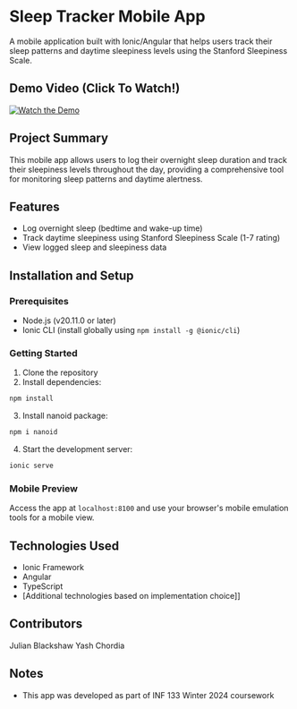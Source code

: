 # Sleep Tracker Mobile App

A mobile application built with Ionic/Angular that helps users track their sleep patterns and daytime sleepiness levels using the Stanford Sleepiness Scale.

## Demo Video (Click To Watch!)

[![Watch the Demo](https://img.youtube.com/vi/E7X-MG05KRQ/maxresdefault.jpg)](https://youtu.be/E7X-MG05KRQ)

## Project Summary
This mobile app allows users to log their overnight sleep duration and track their sleepiness levels throughout the day, providing a comprehensive tool for monitoring sleep patterns and daytime alertness.

## Features
- Log overnight sleep (bedtime and wake-up time)
- Track daytime sleepiness using Stanford Sleepiness Scale (1-7 rating)
- View logged sleep and sleepiness data

## Installation and Setup

### Prerequisites
- Node.js (v20.11.0 or later)
- Ionic CLI (install globally using `npm install -g @ionic/cli`)

### Getting Started
1. Clone the repository
2. Install dependencies:
```bash
npm install
```
3. Install nanoid package:
```bash
npm i nanoid
```
4. Start the development server:
```bash
ionic serve
```

### Mobile Preview
Access the app at `localhost:8100` and use your browser's mobile emulation tools for a mobile view.

## Technologies Used
- Ionic Framework
- Angular
- TypeScript
- [Additional technologies based on implementation choice]]

## Contributors
Julian Blackshaw
Yash Chordia

## Notes
- This app was developed as part of INF 133 Winter 2024 coursework

